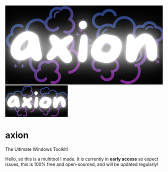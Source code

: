 ![Axion Logo](axion_banner.png)
<img src="axion_banner.png" width="200" />

# axion
The Ultimate Windows Toolkit!

Hello, so this is a multitool I made. It is currently in **early access** so expect issues, this is 100% free and open-sourced, and will be updated regularly!
